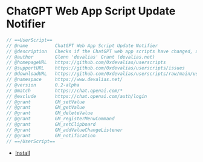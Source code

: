 # ChatGPT Web App Script Update Notifier

```javascript
// ==UserScript==
// @name          ChatGPT Web App Script Update Notifier
// @description   Checks if the ChatGPT web app scripts have changed, and notifies the user if they have
// @author        Glenn 'devalias' Grant (devalias.net)
// @homepageURL   https://github.com/0xdevalias/userscripts
// @supportURL    https://github.com/0xdevalias/userscripts/issues
// @downloadURL   https://github.com/0xdevalias/userscripts/raw/main/userscripts/chatgpt-web-app-script-update-notifier/chatgpt-web-app-script-update-notifier.user.js
// @namespace     https://www.devalias.net/
// @version       0.2-alpha
// @match         https://chat.openai.com/*
// @exclude       https://chat.openai.com/auth/login
// @grant         GM_setValue
// @grant         GM_getValue
// @grant         GM_deleteValue
// @grant         GM_registerMenuCommand
// @grant         GM_setClipboard
// @grant         GM_addValueChangeListener
// @grant         GM_notification
// ==/UserScript==
```

- [Install](https://github.com/0xdevalias/userscripts/raw/main/userscripts/chatgpt-web-app-script-update-notifier/chatgpt-web-app-script-update-notifier.user.js)

